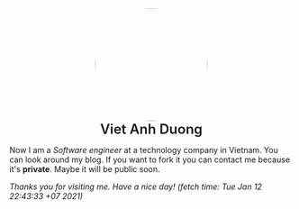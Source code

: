 <div class="flex justify-center" style="text-align:center; width: 100%;"><img src="https://anhdv.dev/images/profile.jpg" width="200" height="200" style="height:200px; border-radius: 50%;  object-fit: cover; object-position: 0px -5px;"/></div>
<div class="flex justify-center mt-4 mb-2" style="text-align:center; width: 100%;"><span style="font-weight:600; font-size: 18pt;">Viet Anh Duong</span></div>

Now I am a *Software engineer* at a technology company in Vietnam. You can look around my blog. If you want to fork it you can contact me because it's **private**. Maybe it  will be public soon.
 
*Thanks you for visiting me. Have a nice day!*
*(fetch time: Tue Jan 12 22:43:33 +07 2021)*